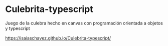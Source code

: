 # Culebrita-typescript
Juego de la culebra hecho en canvas con programación orientada a objetos y typescript 

 https://isaiaschavez.github.io/Culebrita-typescript/
